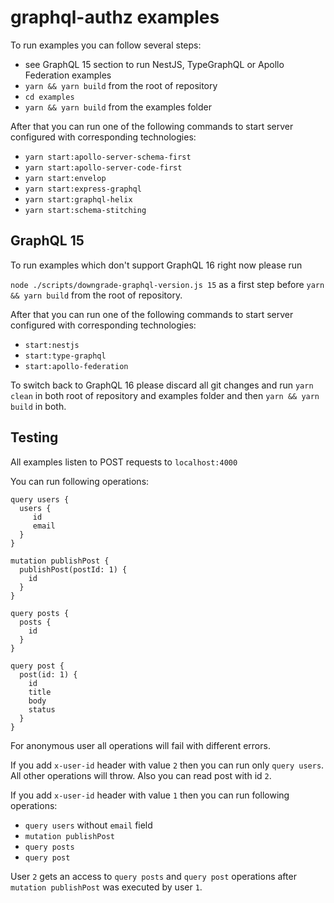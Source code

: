 # graphql-authz examples

To run examples you can follow several steps:

- see GraphQL 15 section to run NestJS, TypeGraphQL or Apollo Federation examples
- `yarn && yarn build` from the root of repository
- `cd examples`
- `yarn && yarn build` from the examples folder

After that you can run one of the following commands to start server configured with corresponding technologies:

- `yarn start:apollo-server-schema-first`
- `yarn start:apollo-server-code-first`
- `yarn start:envelop`
- `yarn start:express-graphql`
- `yarn start:graphql-helix`
- `yarn start:schema-stitching`

## GraphQL 15

To run examples which don't support GraphQL 16 right now please run

`node ./scripts/downgrade-graphql-version.js 15` as a first step before `yarn && yarn build` from the root of repository.

After that you can run one of the following commands to start server configured with corresponding technologies:

- `start:nestjs`
- `start:type-graphql`
- `start:apollo-federation`


To switch back to GraphQL 16 please discard all git changes and run `yarn clean` in both root of repository and examples folder and then `yarn && yarn build` in both.

## Testing

All examples listen to POST requests to `localhost:4000`

You can run following operations:

```
query users {
  users {
     id
     email
  }
}
```

```
mutation publishPost {
  publishPost(postId: 1) {
    id
  }
}
```

```
query posts {
  posts {
    id
  }  
}
```

```
query post {
  post(id: 1) {
    id
    title
    body
    status
  }
}
```

For anonymous user all operations will fail with different errors.

If you add `x-user-id` header with value `2` then you can run only `query users`. All other operations will throw. Also you can read post with id `2`.

If you add `x-user-id` header with value `1` then you can run following operations:
- `query users` without `email` field
- `mutation publishPost`
- `query posts`
- `query post`

User `2` gets an access to `query posts` and `query post` operations after `mutation publishPost` was executed by user `1`.
